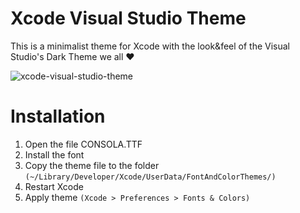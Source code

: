 Xcode Visual Studio Theme
=======================

This is a minimalist theme for Xcode with the look&feel of the Visual Studio's Dark Theme we all ❤

![xcode-visual-studio-theme](https://github.com/kutyel/xcode-visual-studio-theme/blob/master/theme-preview.png?raw=true)

Installation
=======================

1. Open the file CONSOLA.TTF
2. Install the font
3. Copy the theme file to the folder `(~/Library/Developer/Xcode/UserData/FontAndColorThemes/)`
4. Restart Xcode
5. Apply theme `(Xcode > Preferences > Fonts & Colors)`
